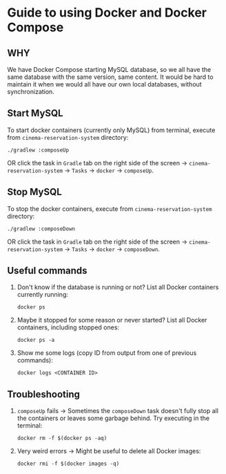 # Guide to using Docker and Docker Compose

## WHY

We have Docker Compose starting MySQL database, so we all have the same database with the same version, same
content. It would be hard to maintain it when we would all have our own local databases, without synchronization.


## Start MySQL

To start docker containers (currently only MySQL) from terminal, execute from `cinema-reservation-system` directory:
```shell script
./gradlew :composeUp
```
OR click the task in `Gradle` tab on the right side of the screen -> `cinema-reservation-system` -> `Tasks` -> `docker` -> `composeUp`.


## Stop MySQL

To stop the docker containers, execute from `cinema-reservation-system` directory:
```shell script
./gradlew :composeDown
```
OR click the task in `Gradle` tab on the right side of the screen -> `cinema-reservation-system` -> `Tasks` -> `docker` -> `composeDown`.


## Useful commands

1. Don't know if the database is running or not? List all Docker containers currently running:
    ```shell script
    docker ps
    ```
1. Maybe it stopped for some reason or never started? List all Docker containers, including stopped ones:
    ```shell script
    docker ps -a
    ```
1. Show me some logs (copy ID from output from one of previous commands):
    ```shell script
    docker logs <CONTAINER ID>
    ```


## Troubleshooting

1. `composeUp` fails -> Sometimes the `composeDown` task doesn't fully stop all the containers or leaves some garbage behind. 
    Try executing in the terminal:
    ```shell script
    docker rm -f $(docker ps -aq)
    ```
1. Very weird errors -> Might be useful to delete all Docker images:
    ```shell script
    docker rmi -f $(docker images -q)
    ```